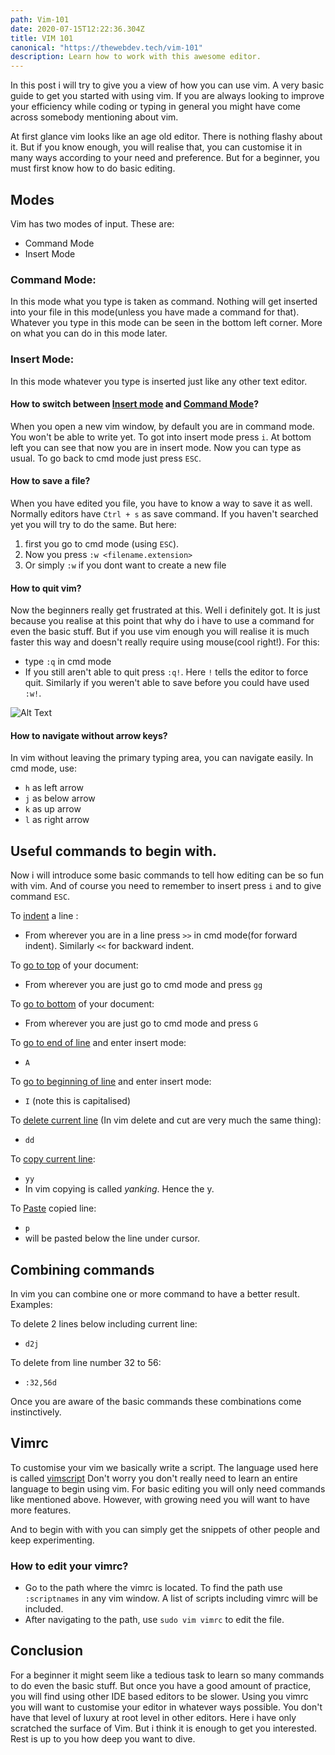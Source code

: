 ```yaml
---
path: Vim-101
date: 2020-07-15T12:22:36.304Z
title: VIM 101
canonical: "https://thewebdev.tech/vim-101"
description: Learn how to work with this awesome editor.
---
```



In this post i will try to give you a view of how you can use vim. A very basic guide to get you started with using vim. If you are always looking to improve your efficiency while coding or typing in general you might have come across somebody mentioning about vim. 

At first glance vim looks like an age old editor. There is nothing flashy about it. But if you know enough, you will realise that, you can customise it in many ways according to your need and preference. But for a beginner, you must first know how to do basic editing.

## Modes
Vim has two modes of input. These are:
  - Command Mode
  - Insert Mode

### Command Mode:
In this mode what you type is taken as command. Nothing will get inserted into your file in this mode(unless you have made a command for that). Whatever you type in this mode can be seen in the bottom left corner. More on what you can do in this mode later. 

### Insert Mode:
In this mode whatever you type is inserted just like any other text editor.

#### How to switch between <ins>Insert mode</ins> and <ins>Command Mode</ins>?
When you open a new vim window, by default you are in command mode. You won't be able to write yet. To got into insert mode press `i`. At bottom left you can see that now you are in insert mode. Now you can type as usual. To go back to cmd mode just press `ESC`.

#### How to save a file?
When you have edited you file, you have to know a way to save it as well. Normally editors have `Ctrl + s` as save command. If you haven't searched yet you will try to do the same. But here:
1. first you go to cmd mode (using `ESC`). 
2. Now you press `:w <filename.extension>`
3. Or simply `:w` if you dont want to create a new file

#### How to quit vim?
Now the beginners really get frustrated at this. Well i definitely got. It is just because you realise at this point that why do i have to use a command for even the basic stuff. But if you use vim enough you will realise it is much faster this way and doesn't really require using mouse(cool right!). For this:
* type `:q` in cmd mode
* If you still aren't able to quit press `:q!`. Here `!` tells the editor to force quit. Similarly if you weren't able to save before you could have used `:w!`. 

![Alt Text](https://dev-to-uploads.s3.amazonaws.com/i/gz8oclbd6gjayh4py2wa.gif)

#### How to navigate without arrow keys?
In vim without leaving the primary typing area, you can navigate easily. In cmd mode, use:
* `h` as left arrow
* `j` as below arrow
* `k` as up arrow
* `l` as right arrow

## Useful commands to begin with.
Now i will introduce some basic commands to tell how editing can be so fun with vim. And of course you need to remember to insert press `i` and to give command `ESC`.

To <ins>indent</ins> a line :
* From wherever you are in a line press `>>` in cmd mode(for forward indent). Similarly `<<` for backward indent.
   
To <ins>go to top</ins> of your document:

* From wherever you are just go to cmd mode and press `gg`

To <ins>go to bottom</ins> of your document:

* From wherever you are just go to cmd mode and press `G`

To <ins>go to end of line</ins> and enter insert mode:

* `A`

To <ins>go to beginning of line</ins> and enter insert mode:

* `I` (note this is capitalised)

To <ins>delete current line</ins> (In vim delete and cut are very much the same thing):

* `dd`

To <ins>copy current line</ins>:

* `yy`
* In vim copying is called *yanking*. Hence the y.

To <ins>Paste</ins> copied line:

* `p`
* will be pasted below the line under cursor.

## Combining commands

In vim you can combine one or more command to have a better result.
Examples:

To delete 2 lines below including current line:
* `d2j`

To delete from line number 32 to 56:
* `:32,56d`

Once you are aware of the basic commands these combinations come instinctively.

## Vimrc

To customise your vim we basically write a script. The language used here is called <ins>vimscript</ins> Don't worry you don't really need to learn an entire language to begin using vim. For basic editing you will only need commands like mentioned above. However, with growing need you will want to have more features. 

And to begin with with you can simply get the snippets of other people and keep experimenting.

### How to edit your vimrc?

* Go to the path where the vimrc is located. To find the path use `:scriptnames` in any vim window. A list of scripts including vimrc will be included. 
* After navigating to the path, use `sudo vim vimrc` to edit the file.


## Conclusion

For a beginner it might seem like a tedious task to learn so many commands to do even the basic stuff. But once you have a good amount of practice, you will find using other IDE based editors to be slower. Using you vimrc you will want to customise your editor in whatever ways possible. You don't have that level of luxury at root level in other editors. 
Here i have only scratched the surface of Vim. But i think it is enough to get you interested. Rest is up to you how deep you want to dive.


